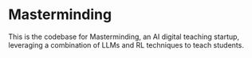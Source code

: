 # Masterminding

This is the codebase for Masterminding, an AI digital teaching startup, leveraging a combination of LLMs and RL techniques to teach students.
